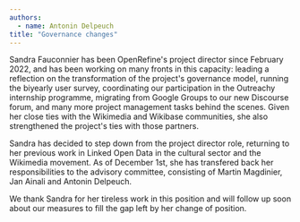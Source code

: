 ```yaml
---
authors:
  - name: Antonin Delpeuch
title: "Governance changes"
---
```


Sandra Fauconnier has been OpenRefine's project director since February 2022, and has been working on many fronts in this capacity: leading a reflection on the transformation of the project's governance model, running the biyearly user survey, coordinating our participation in the Outreachy internship programme, migrating from Google Groups to our new Discourse forum, and many more project management tasks behind the scenes. Given her close ties with the Wikimedia and Wikibase communities, she also strengthened the project's ties with those partners.

Sandra has decided to step down from the project director role, returning to her previous work in Linked Open Data in the cultural sector and the Wikimedia movement. As of December 1st, she has transfered back her responsibilities to the advisory committee, consisting of Martin Magdinier, Jan Ainali and Antonin Delpeuch.

We thank Sandra for her tireless work in this position and will follow up soon about our measures to fill the gap left by her change of position.
